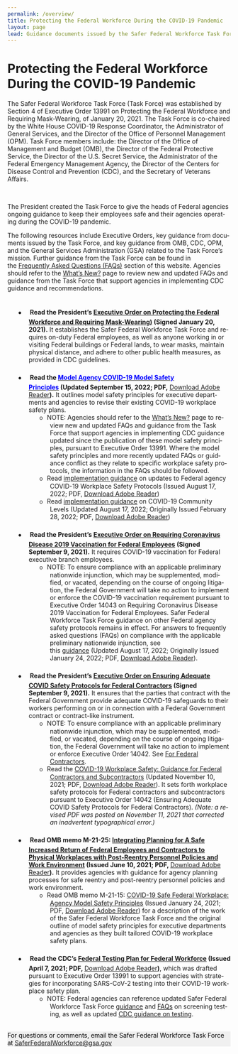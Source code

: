 ```yaml
---
permalink: /overview/
title: Protecting the Federal Workforce During the COVID-19 Pandemic
layout: page
lead: Guidance documents issued by the Safer Federal Workforce Task Force or OMB, related to the Task Force’s mission
---
```


# Protecting the Federal Workforce During the COVID-19 Pandemic

<body lang=EN-US link=blue vlink="#954F72" style='word-wrap:break-word'>

<div class=WordSection1>

<p class=MsoNormal style='margin-bottom:0in;line-height:normal'>The Safer
Federal Workforce Task Force (Task Force) was established by Section 4 of
Executive Order 13991 on Protecting the Federal Workforce and Requiring
Mask-Wearing, of January 20, 2021. The Task Force is co-chaired by the White
House COVID-19 Response Coordinator, the Administrator of General Services, and
the Director of the Office of Personnel Management (OPM). Task Force members
include: the Director of the Office of Management and Budget (OMB), the
Director of the Federal Protective Service, the Director of the U.S. Secret
Service, the Administrator of the Federal Emergency Management Agency, the
Director of the Centers for Disease Control and Prevention (CDC), and the
Secretary of Veterans Affairs.</p>

<p class=MsoNormal style='margin-bottom:0in;line-height:normal'>&nbsp;</p>

<p class=MsoNormal style='margin-bottom:0in;line-height:normal'>The President
created the Task Force to give the heads of Federal agencies ongoing guidance
to keep their employees safe and their agencies operating during the COVID-19
pandemic.</p>

<p class=MsoNormal style='margin-bottom:0in;line-height:normal'>The following
resources include Executive Orders, key guidance from documents issued by the
Task Force, and key guidance from OMB, CDC, OPM, and the General Services
Administration (GSA) related to the Task Force’s mission. Further guidance from
the Task Force can be found in the&nbsp;<a
href="https://www.saferfederalworkforce.gov/faq/">Frequently Asked Questions
(FAQs)</a>&nbsp;section of this website. Agencies should refer to the&nbsp;<a
href="https://www.saferfederalworkforce.gov/new/">What’s New?</a>&nbsp;page to
review new and updated FAQs and guidance from the Task Force that support
agencies in implementing CDC guidance and recommendations.</p>

<p class=MsoNormal style='margin-bottom:0in;line-height:normal'>&nbsp;</p>

<p class=MsoNormal style='margin-top:0in;margin-right:0in;margin-bottom:0in;
margin-left:.5in;text-indent:-.25in;line-height:normal'><span style='font-size:
10.0pt;font-family:"Noto Sans Symbols"'>●<span style='font:7.0pt "Times New Roman"'>&nbsp;&nbsp;&nbsp;&nbsp;&nbsp;&nbsp;&nbsp;
</span></span><b>Read the President’s&nbsp;</b><a
href="https://www.whitehouse.gov/briefing-room/presidential-actions/2021/01/20/executive-order-protecting-the-federal-workforce-and-requiring-mask-wearing/"><b>Executive
Order on Protecting the Federal Workforce and Requiring Mask-Wearing)</b></a><b>&nbsp;(Signed
January 20, 2021).</b>&nbsp;It establishes the Safer Federal Workforce Task
Force and requires on-duty Federal employees, as well as anyone working in or
visiting Federal buildings or Federal lands, to wear masks, maintain physical distance,
and adhere to other public health measures, as provided in CDC guidelines.</p>

<p class=MsoNormal style='margin-top:0in;margin-right:0in;margin-bottom:0in;
margin-left:.5in;line-height:normal'>&nbsp;</p>

<p class=MsoNormal style='margin-top:0in;margin-right:0in;margin-bottom:0in;
margin-left:.5in;text-indent:-.25in;line-height:normal'><span style='font-size:
10.0pt;font-family:"Noto Sans Symbols"'>●<span style='font:7.0pt "Times New Roman"'>&nbsp;&nbsp;&nbsp;&nbsp;&nbsp;&nbsp;&nbsp;
</span></span><b>Read the <u><span style='color:blue'>Model Agency COVID-19
Model Safety Principles</span></u>&nbsp;(Updated September 15, 2022; PDF,</b>&nbsp;<a
href="https://get2.adobe.com/reader/">Download Adobe Reader</a><b>).</b>&nbsp;It
outlines model safety principles for executive departments and agencies to
revise their existing COVID-19 workplace safety plans.</p>

<p class=MsoNormal style='margin-top:0in;margin-right:0in;margin-bottom:0in;
margin-left:1.0in;text-indent:-.25in;line-height:normal'><span
style='font-size:10.0pt;font-family:"Courier New"'>o<span style='font:7.0pt "Times New Roman"'>&nbsp;&nbsp;&nbsp;
</span></span>NOTE:&nbsp;Agencies should refer to the&nbsp;<a
href="https://www.saferfederalworkforce.gov/new/">What’s New?</a>&nbsp;page to
review new and updated FAQs and guidance from the Task Force that support
agencies in implementing CDC guidance updated since the publication of these
model safety principles, pursuant to Executive Order 13991. Where the model
safety principles and more recently updated FAQs or guidance conflict as they
relate to specific workplace safety protocols, the information in the FAQs
should be followed.</p>

<p class=MsoNormal style='margin-top:0in;margin-right:0in;margin-bottom:0in;
margin-left:1.0in;text-indent:-.25in;line-height:normal'><span
style='font-size:10.0pt;font-family:"Courier New"'>o<span style='font:7.0pt "Times New Roman"'>&nbsp;&nbsp;&nbsp;
</span></span>Read&nbsp;<a
href="https://www.saferfederalworkforce.gov/downloads/Initial%20Implementation%20Guidance_CDC%20Streamline_20220817.pdf">implementation
guidance</a>&nbsp;on updates to Federal agency COVID-19 Workplace Safety
Protocols (Issued August 17, 2022; PDF,&nbsp;<a
href="https://get2.adobe.com/reader/">Download Adobe Reader</a>)</p>

<p class=MsoNormal style='margin-top:0in;margin-right:0in;margin-bottom:0in;
margin-left:1.0in;text-indent:-.25in;line-height:normal'><span
style='font-size:10.0pt;font-family:"Courier New"'>o<span style='font:7.0pt "Times New Roman"'>&nbsp;&nbsp;&nbsp;
</span></span>Read&nbsp;<a
href="https://www.saferfederalworkforce.gov/downloads/COVID-19%20Community%20Levels_Guidance%20for%20Federal%20Agencies_20220817.pdf">implementation
guidance</a>&nbsp;on COVID-19 Community Levels (Updated August 17, 2022;
Originally Issued February 28, 2022; PDF,&nbsp;<a
href="https://get2.adobe.com/reader/">Download Adobe Reader</a>)</p>

<p class=MsoNormal style='margin-top:0in;margin-right:0in;margin-bottom:0in;
margin-left:.5in;line-height:normal'>&nbsp;</p>

<p class=MsoNormal style='margin-top:0in;margin-right:0in;margin-bottom:0in;
margin-left:.5in;text-indent:-.25in;line-height:normal'><span style='font-size:
10.0pt;font-family:"Noto Sans Symbols"'>●<span style='font:7.0pt "Times New Roman"'>&nbsp;&nbsp;&nbsp;&nbsp;&nbsp;&nbsp;&nbsp;
</span></span><b>Read the President’s&nbsp;</b><a
href="https://www.whitehouse.gov/briefing-room/presidential-actions/2021/09/09/executive-order-on-requiring-coronavirus-disease-2019-vaccination-for-federal-employees/"><b>Executive
Order on Requiring Coronavirus Disease 2019 Vaccination for Federal Employees</b></a><b>&nbsp;(Signed
September 9, 2021).</b>&nbsp;It requires COVID-19 vaccination for Federal
executive branch employees.</p>

<p class=MsoNormal style='margin-top:0in;margin-right:0in;margin-bottom:0in;
margin-left:1.0in;text-indent:-.25in;line-height:normal'><span
style='font-size:10.0pt;font-family:"Courier New"'>o<span style='font:7.0pt "Times New Roman"'>&nbsp;&nbsp;&nbsp;
</span></span>NOTE: To ensure compliance with an applicable preliminary
nationwide injunction, which may be supplemented, modified, or vacated,
depending on the course of ongoing litigation, the Federal Government will take
no action to implement or enforce the COVID-19 vaccination requirement pursuant
to Executive Order 14043 on Requiring Coronavirus Disease 2019 Vaccination for
Federal Employees. Safer Federal Workforce Task Force guidance on other Federal
agency safety protocols remains in effect. For answers to frequently asked
questions (FAQs) on compliance with the applicable preliminary nationwide
injunction, see this&nbsp;<a
href="https://www.saferfederalworkforce.gov/downloads/Updated%20FAQs_compliance_injunction_EO%2014043_20220817.pdf">guidance</a>&nbsp;(Updated
August 17, 2022; Originally Issued January 24, 2022; PDF,&nbsp;<a
href="https://get2.adobe.com/reader/">Download Adobe Reader</a>).</p>

<p class=MsoNormal style='margin-top:0in;margin-right:0in;margin-bottom:0in;
margin-left:1.0in;line-height:normal'>&nbsp;</p>

<p class=MsoNormal style='margin-top:0in;margin-right:0in;margin-bottom:0in;
margin-left:.5in;text-indent:-.25in;line-height:normal'><span style='font-size:
10.0pt;font-family:"Noto Sans Symbols"'>●<span style='font:7.0pt "Times New Roman"'>&nbsp;&nbsp;&nbsp;&nbsp;&nbsp;&nbsp;&nbsp;
</span></span><b>Read the President’s&nbsp;</b><a
href="https://www.whitehouse.gov/briefing-room/presidential-actions/2021/09/09/executive-order-on-ensuring-adequate-covid-safety-protocols-for-federal-contractors/"><b>Executive
Order on Ensuring Adequate COVID Safety Protocols for Federal Contractors</b></a><b>&nbsp;(Signed
September 9, 2021).</b>&nbsp;It ensures that the parties that contract with the
Federal Government provide adequate COVID-19 safeguards to their workers
performing on or in connection with a Federal Government contract or
contract-like instrument.</p>

<p class=MsoNormal style='margin-top:0in;margin-right:0in;margin-bottom:0in;
margin-left:1.0in;text-indent:-.25in;line-height:normal'><span
style='font-size:10.0pt;font-family:"Courier New"'>o<span style='font:7.0pt "Times New Roman"'>&nbsp;&nbsp;&nbsp;
</span></span>NOTE: To ensure compliance with an applicable preliminary
nationwide injunction, which may be supplemented, modified, or vacated,
depending on the course of ongoing litigation, the Federal Government will take
no action to implement or enforce Executive Order 14042. See&nbsp;<a
href="https://www.saferfederalworkforce.gov/contractors">For Federal
Contractors</a>.&nbsp;</p>

<p class=MsoNormal style='margin-top:0in;margin-right:0in;margin-bottom:0in;
margin-left:1.0in;text-indent:-.25in;line-height:normal'><span
style='font-size:10.0pt;font-family:"Courier New"'>o<span style='font:7.0pt "Times New Roman"'>&nbsp;&nbsp;&nbsp;
</span></span>Read the&nbsp;<a
href="https://www.saferfederalworkforce.gov/downloads/Guidance%20for%20Federal%20Contractors_Safer%20Federal%20Workforce%20Task%20Force_20211110.pdf">COVID-19
Workplace Safety: Guidance for Federal Contractors and Subcontractors</a>&nbsp;(Updated
November 10, 2021; PDF,&nbsp;<a href="https://get2.adobe.com/reader/">Download
Adobe Reader</a>). It sets forth workplace safety protocols for Federal
contractors and subcontractors pursuant to Executive Order 14042 (Ensuring
Adequate COVID Safety Protocols for Federal Contractors).&nbsp;<i>(Note: a
revised PDF was posted on November 11, 2021 that corrected an inadvertent
typographical error.)</i></p>

<p class=MsoNormal style='margin-top:0in;margin-right:0in;margin-bottom:0in;
margin-left:.5in;line-height:normal'>&nbsp;</p>

<p class=MsoNormal style='margin-top:0in;margin-right:0in;margin-bottom:0in;
margin-left:.5in;text-indent:-.25in;line-height:normal'><span style='font-size:
10.0pt;font-family:"Noto Sans Symbols"'>●<span style='font:7.0pt "Times New Roman"'>&nbsp;&nbsp;&nbsp;&nbsp;&nbsp;&nbsp;&nbsp;
</span></span><b>Read OMB memo M-21-25:&nbsp;</b><a
href="https://www.whitehouse.gov/wp-content/uploads/2021/06/M-21-25.pdf"><b>Integrating
Planning for A Safe Increased Return of Federal Employees and Contractors to
Physical Workplaces with Post-Reentry Personnel Policies and Work Environment</b></a><b>&nbsp;(Issued
June 10, 2021; PDF,&nbsp;</b><a href="https://get2.adobe.com/reader/">Download
Adobe Reader</a><b>).</b>&nbsp;It provides agencies with guidance for agency
planning processes for safe reentry and post-reentry personnel policies and
work environment.</p>

<p class=MsoNormal style='margin-top:0in;margin-right:0in;margin-bottom:0in;
margin-left:1.0in;text-indent:-.25in;line-height:normal'><span
style='font-size:10.0pt;font-family:"Courier New"'>o<span style='font:7.0pt "Times New Roman"'>&nbsp;&nbsp;&nbsp;
</span></span>Read OMB memo M-21-15:&nbsp;<a
href="https://www.whitehouse.gov/wp-content/uploads/2021/01/M-21-15.pdf">COVID-19
Safe Federal Workplace: Agency Model Safety Principles</a>&nbsp;(Issued January
24, 2021; PDF,&nbsp;<a href="https://get2.adobe.com/reader/">Download Adobe
Reader</a>) for a description of the work of the Safer Federal Workforce Task
Force and the original outline of model safety principles for executive
departments and agencies as they built tailored COVID-19 workplace safety
plans.<br>
<br>
</p>

<p class=MsoNormal style='margin-top:0in;margin-right:0in;margin-bottom:0in;
margin-left:.5in;text-indent:-.25in;line-height:normal'><span style='font-size:
10.0pt;font-family:"Noto Sans Symbols"'>●<span style='font:7.0pt "Times New Roman"'>&nbsp;&nbsp;&nbsp;&nbsp;&nbsp;&nbsp;&nbsp;
</span></span><b>Read the CDC’s&nbsp;</b><a
href="https://www.saferfederalworkforce.gov/downloads/Federal%20Testing%20Recommendations%20FINAL.pdf"><b>Federal
Testing Plan for Federal Workforce</b></a><b>&nbsp;(Issued April 7, 2021;
PDF,&nbsp;</b><a href="https://get2.adobe.com/reader/">Download Adobe Reader</a><b>)</b>,
which was drafted pursuant to Executive Order 13991 to support agencies with
strategies for incorporating SARS-CoV-2 testing into their COVID-19 workplace
safety plan.</p>

<p class=MsoNormal style='margin-top:0in;margin-right:0in;margin-bottom:0in;
margin-left:1.0in;text-indent:-.25in;line-height:normal'><span
style='font-size:10.0pt;font-family:"Courier New"'>o<span style='font:7.0pt "Times New Roman"'>&nbsp;&nbsp;&nbsp;
</span></span>NOTE: Federal agencies can reference updated Safer Federal
Workforce Task Force&nbsp;<a
href="https://www.saferfederalworkforce.gov/downloads/Initial%20Implementation%20Guidance_CDC%20Streamline_20220817.pdf">guidance</a>&nbsp;and&nbsp;<a
href="https://www.saferfederalworkforce.gov/faq/testing/">FAQs</a>&nbsp;on
screening testing, as well as updated&nbsp;<a
href="https://www.cdc.gov/coronavirus/2019-ncov/hcp/testing-overview.html">CDC
guidance on testing</a>.</p>

<p class=MsoNormal style='margin-top:0in;margin-right:0in;margin-bottom:0in;
margin-left:1.0in;line-height:normal'>&nbsp;</p>

<p class=MsoNormal style='margin-bottom:0in;line-height:normal;background:#F0F0F0'><span
style='color:black'>For questions or comments, email the Safer Federal
Workforce Task Force at&nbsp;<a href="mailto:saferfederalworkforce@gsa.gov"><span
style='color:#1B1B1B'>SaferFederalWorkforce@gsa.gov</span></a></span></p>

</div>

</body>

</html>
